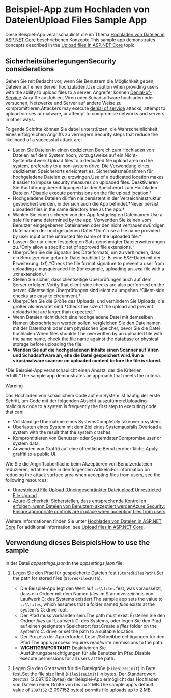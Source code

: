 # <a name="upload-files-sample-app"></a><span data-ttu-id="36152-101">Beispiel-App zum Hochladen von Dateien</span><span class="sxs-lookup"><span data-stu-id="36152-101">Upload Files Sample App</span></span>

<span data-ttu-id="36152-102">Diese Beispiel-App veranschaulicht die im Thema [Hochladen von Dateien in ASP.NET Core](https://docs.microsoft.com/aspnet/core/mvc/models/file-uploads) beschriebenen Konzepte.</span><span class="sxs-lookup"><span data-stu-id="36152-102">This sample app demonstrates concepts described in the [Upload files in ASP.NET Core](https://docs.microsoft.com/aspnet/core/mvc/models/file-uploads) topic.</span></span>

## <a name="security-considerations"></a><span data-ttu-id="36152-103">Sicherheitsüberlegungen</span><span class="sxs-lookup"><span data-stu-id="36152-103">Security considerations</span></span>

<span data-ttu-id="36152-104">Gehen Sie mit Bedacht vor, wenn Sie Benutzern die Möglichkeit geben, Dateien auf einen Server hochzuladen.</span><span class="sxs-lookup"><span data-stu-id="36152-104">Use caution when providing users with the ability to upload files to a server.</span></span> <span data-ttu-id="36152-105">Angreifer können [Denial-of-Service](/windows-hardware/drivers/ifs/denial-of-service)-Angriffe ausführen, Viren oder Schadsoftware hochladen oder versuchen, Netzwerke und Server auf andere Weise zu kompromittieren.</span><span class="sxs-lookup"><span data-stu-id="36152-105">Attackers may execute [denial of service](/windows-hardware/drivers/ifs/denial-of-service) attacks, attempt to upload viruses or malware, or attempt to compromise networks and servers in other ways.</span></span>

<span data-ttu-id="36152-106">Folgende Schritte können Sie dabei unterstützen, die Wahrscheinlichkeit eines erfolgreichen Angriffs zu verringern:</span><span class="sxs-lookup"><span data-stu-id="36152-106">Security steps that reduce the likelihood of a successful attack are:</span></span>

* <span data-ttu-id="36152-107">Laden Sie Dateien in einen dedizierten Bereich zum Hochladen von Dateien auf dem System hoch, vorzugsweise auf ein Nicht-Systemlaufwerk.</span><span class="sxs-lookup"><span data-stu-id="36152-107">Upload files to a dedicated file upload area on the system, preferably to a non-system drive.</span></span> <span data-ttu-id="36152-108">Die Verwendung eines dedizierten Speicherorts erleichtert es, Sicherheitsmaßnahmen für hochgeladene Dateien zu erzwingen.</span><span class="sxs-lookup"><span data-stu-id="36152-108">Use of a dedicated location makes it easier to impose security measures on uploaded files.</span></span> <span data-ttu-id="36152-109">Deaktivieren Sie Ausführungsberechtigungen für den Speicherort zum Hochladen Dateien.&dagger;</span><span class="sxs-lookup"><span data-stu-id="36152-109">Disable execute permissions on the file upload location.&dagger;</span></span>
* <span data-ttu-id="36152-110">Hochgeladene Dateien dürfen nie persistent in der Verzeichnisstruktur gespeichert werden, in der sich auch die App befindet.&dagger;</span><span class="sxs-lookup"><span data-stu-id="36152-110">Never persist uploaded files in the same directory tree as the app.&dagger;</span></span>
* <span data-ttu-id="36152-111">Wählen Sie einen sicheren von der App festgelegten Dateinamen.</span><span class="sxs-lookup"><span data-stu-id="36152-111">Use a safe file name determined by the app.</span></span> <span data-ttu-id="36152-112">Verwenden Sie keinen vom Benutzer eingegebenen Dateinamen oder den nicht vertrauenswürdigen Dateinamen der hochgeladenen Datei.&dagger;</span><span class="sxs-lookup"><span data-stu-id="36152-112">Don't use a file name provided by user input or the untrusted file name of the uploaded file.&dagger;</span></span>
* <span data-ttu-id="36152-113">Lassen Sie nur einen festgelegten Satz genehmigter Dateierweiterungen zu.&dagger;</span><span class="sxs-lookup"><span data-stu-id="36152-113">Only allow a specific set of approved file extensions.&dagger;</span></span>
* <span data-ttu-id="36152-114">Überprüfen Sie die Signatur des Dateiformats, um zu verhindern, dass ein Benutzer eine getarnte Datei hochlädt (z. B. eine *EXE*-Datei mit der Erweiterung *.txt*).&dagger;</span><span class="sxs-lookup"><span data-stu-id="36152-114">Check the file format signature to prevent a user from uploading a masqueraded file (for example, uploading an *.exe* file with a *.txt* extension).&dagger;</span></span>
* <span data-ttu-id="36152-115">Stellen Sie sicher, dass clientseitige Überprüfungen auch auf dem Server erfolgen.</span><span class="sxs-lookup"><span data-stu-id="36152-115">Verify that client-side checks are also performed on the server.</span></span> <span data-ttu-id="36152-116">Clientseitige Überprüfungen sind leicht zu umgehen.&dagger;</span><span class="sxs-lookup"><span data-stu-id="36152-116">Client-side checks are easy to circumvent.&dagger;</span></span>
* <span data-ttu-id="36152-117">Überprüfen Sie die Größe des Uploads, und verhindern Sie Uploads, die größer als erwartet sind.&dagger;</span><span class="sxs-lookup"><span data-stu-id="36152-117">Check the size of the upload and prevent uploads that are larger than expected.&dagger;</span></span>
* <span data-ttu-id="36152-118">Wenn Dateien nicht durch eine hochgeladene Datei mit demselben Namen überschrieben werden sollen, vergleichen Sie den Dateinamen mit der Datenbank oder dem physischen Speicher, bevor Sie die Datei hochladen.</span><span class="sxs-lookup"><span data-stu-id="36152-118">When files shouldn't be overwritten by an uploaded file with the same name, check the file name against the database or physical storage before uploading the file.</span></span>
* <span data-ttu-id="36152-119">**Wenden Sie auf die hochgeladenen Inhalte einen Scanner auf Viren und Schadsoftware an, ehe die Datei gespeichert wird.**</span><span class="sxs-lookup"><span data-stu-id="36152-119">**Run a virus/malware scanner on uploaded content before the file is stored.**</span></span>

<span data-ttu-id="36152-120">&dagger;Die Beispiel-App veranschaulicht einen Ansatz, der die Kriterien erfüllt.</span><span class="sxs-lookup"><span data-stu-id="36152-120">&dagger;The sample app demonstrates an approach that meets the criteria.</span></span>

> [!WARNING]
> <span data-ttu-id="36152-121">Das Hochladen von schädlichem Code auf ein System ist häufig der erste Schritt, um Code mit der folgenden Absicht auszuführen:</span><span class="sxs-lookup"><span data-stu-id="36152-121">Uploading malicious code to a system is frequently the first step to executing code that can:</span></span>
>
> * <span data-ttu-id="36152-122">Vollständige Übernahme eines Systems</span><span class="sxs-lookup"><span data-stu-id="36152-122">Completely takeover a system.</span></span>
> * <span data-ttu-id="36152-123">Überlasten eines System mit dem Ziel eines Systemausfalls.</span><span class="sxs-lookup"><span data-stu-id="36152-123">Overload a system with the result that the system crashes.</span></span>
> * <span data-ttu-id="36152-124">Kompromittieren von Benutzer- oder Systemdaten</span><span class="sxs-lookup"><span data-stu-id="36152-124">Compromise user or system data.</span></span>
> * <span data-ttu-id="36152-125">Anwenden von Graffiti auf eine öffentliche Benutzeroberfläche.</span><span class="sxs-lookup"><span data-stu-id="36152-125">Apply graffiti to a public UI.</span></span>
>
> <span data-ttu-id="36152-126">Wie Sie die Angriffsoberfläche beim Akzeptieren von Benutzerdateien reduzieren, erfahren Sie in den folgenden Artikeln:</span><span class="sxs-lookup"><span data-stu-id="36152-126">For information on reducing the attack surface area when accepting files from users, see the following resources:</span></span>
>
> * [<span data-ttu-id="36152-127">Unrestricted File Upload (Uneingeschränkter Dateiupload)</span><span class="sxs-lookup"><span data-stu-id="36152-127">Unrestricted File Upload</span></span>](https://www.owasp.org/index.php/Unrestricted_File_Upload)
> * [<span data-ttu-id="36152-128">Azure-Sicherheit: Sicherstellen, dass entsprechende Kontrollen erfolgen, wenn Dateien von Benutzern akzeptiert werden</span><span class="sxs-lookup"><span data-stu-id="36152-128">Azure Security: Ensure appropriate controls are in place when accepting files from users</span></span>](/azure/security/azure-security-threat-modeling-tool-input-validation#controls-users)

<span data-ttu-id="36152-129">Weitere Informationen finden Sie unter [Hochladen von Dateien in ASP.NET Core](https://docs.microsoft.com/aspnet/core/mvc/models/file-uploads).</span><span class="sxs-lookup"><span data-stu-id="36152-129">For additional information, see [Upload files in ASP.NET Core](https://docs.microsoft.com/aspnet/core/mvc/models/file-uploads).</span></span>

## <a name="how-to-use-the-sample"></a><span data-ttu-id="36152-130">Verwendung dieses Beispiels</span><span class="sxs-lookup"><span data-stu-id="36152-130">How to use the sample</span></span>

<span data-ttu-id="36152-131">In der Datei *appsettings.json*:</span><span class="sxs-lookup"><span data-stu-id="36152-131">In the *appsettings.json* file:</span></span>

1. <span data-ttu-id="36152-132">Legen Sie den Pfad für gespeicherte Dateien fest (`StoredFilesPath`).</span><span class="sxs-lookup"><span data-stu-id="36152-132">Set the path for stored files (`StoredFilesPath`).</span></span>

   * <span data-ttu-id="36152-133">Die Beispiel-App legt den Wert auf `c:\\files` fest, was voraussetzt, dass ein Ordner mit dem Namen *files* im Stammverzeichnis von Laufwerk C: des Systems existiert.</span><span class="sxs-lookup"><span data-stu-id="36152-133">The sample app sets the value to `c:\\files`, which assumes that a folder named *files* exists at the system's C: drive root.</span></span>
   * <span data-ttu-id="36152-134">Der Pfad muss vorhanden sein.</span><span class="sxs-lookup"><span data-stu-id="36152-134">The path must exist.</span></span> <span data-ttu-id="36152-135">Erstellen Sie den Ordner *files* auf Laufwerk C: des Systems, oder legen Sie den Pfad auf einen geeigneten Speicherort fest.</span><span class="sxs-lookup"><span data-stu-id="36152-135">Create a *files* folder on the system's C: drive or set the path to a suitable location.</span></span>
   * <span data-ttu-id="36152-136">Der Prozess der App erfordert Lese-/Schreibberechtigungen für den Pfad.</span><span class="sxs-lookup"><span data-stu-id="36152-136">The app's process requires read/write permissions to the path.</span></span>
   * <span data-ttu-id="36152-137">**WICHTIG!**</span><span class="sxs-lookup"><span data-stu-id="36152-137">**IMPORTANT!**</span></span> <span data-ttu-id="36152-138">Deaktivieren Sie Ausführungsberechtigungen für alle Benutzer im Pfad.</span><span class="sxs-lookup"><span data-stu-id="36152-138">Disable execute permissions for all users at the path.</span></span>

1. <span data-ttu-id="36152-139">Legen Sie den Grenzwert für die Dateigröße (`FileSizeLimit`) in Byte fest.</span><span class="sxs-lookup"><span data-stu-id="36152-139">Set the file size limit (`FileSizeLimit`) in bytes.</span></span> <span data-ttu-id="36152-140">Der Standardwert `2097152` (2.097.152 Bytes) der Beispiel-App ermöglicht das Hochladen von Dateien einer Größe von bis zu 2 MB.</span><span class="sxs-lookup"><span data-stu-id="36152-140">The sample app's default value of `2097152` (2,097,152 bytes) permits file uploads up to 2 MB.</span></span>
